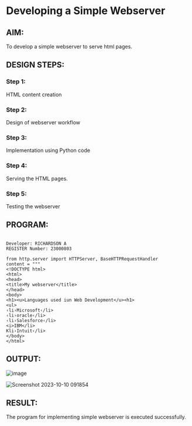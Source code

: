 # Developing a Simple Webserver
## AIM:
To develop a simple webserver to serve html pages.

## DESIGN STEPS:
### Step 1: 
HTML content creation
### Step 2:
Design of webserver workflow
### Step 3:
Implementation using Python code
### Step 4:
Serving the HTML pages.
### Step 5:
Testing the webserver

## PROGRAM:
```

Developer: RICHARDSON A
REGISTER Number: 23000803

from http.server import HTTPServer, BaseHTTPRequestHandler
content = """
<!DOCTYPE html>
<html>
<head>
<title>My webserver</title>
</head>
<body>
<h1><u>Languages used iun Web Development</u><h1>
<ul>
‹li›Microsoft‹/li>
‹li›oracle‹/li>
‹li›Salesforce‹/li>
<i>IBM</li>
Kli›Intuit‹/li>
</body>
</html>

```


## OUTPUT:

![image](https://github.com/Richard01072002/simplewebserver/assets/141472248/ddb53263-341a-4cf2-81ee-f4f3f913f13e)

![Screenshot 2023-10-10 091854](https://github.com/Richard01072002/simplewebserver/assets/141472248/b3a3edda-91ba-48d4-9f5a-0ab352f2a1ad)


## RESULT:
The program for implementing simple webserver is executed successfully.
